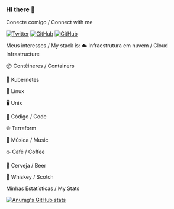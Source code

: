 ### Hi there 👋

<!--
**kcadorin/kcadorin** is a ✨ _special_ ✨ repository because its `README.md` (this file) appears on your GitHub profile.

Here are some ideas to get you started:

- 🔭 I’m currently working on ...
- 🌱 I’m currently learning ...
- 👯 I’m looking to collaborate on ...
- 🤔 I’m looking for help with ...
- 💬 Ask me about ...
- 📫 How to reach me: ...
- 😄 Pronouns: ...
- ⚡ Fun fact: ...
-->

Conecte comigo / Connect with me

<a href="https://twitter.com/kaleby" target="_blank"><img alt="Twitter" src="https://img.shields.io/twitter/url?label=%40kaleby&style=social&url=https%3A%2F%2Ftwitter.com%2Fkaleby"></a> <a href="https://github.com/kcadorin" target="_blank"><img alt="GitHub" src="https://img.shields.io/badge/-kcadorin-black?style=flat&logo=github&logoColor=white"></a> <a href="https://www.linkedin.com/in/kaleby-cadorin/" target="_blank"><img alt="GitHub" src="https://img.shields.io/badge/-kaleby--cadorin-blue?style=flat&logo=linkedin&logoColor=white"></a>



Meus interesses / My stack is:
☁️ Infraestrutura em nuvem / Cloud Infrastructure

📦 Contêineres / Containers

🚢 Kubernetes

🐧 Linux

🖥️ Unix

📄 Código / Code

🌐 Terraform

🎸 Música / Music

☕ Café / Coffee

🍺 Cerveja / Beer

🍺 Whiskey / Scotch


Minhas Estatísticas / My Stats

[![Anurag's GitHub stats](https://github-readme-stats.vercel.app/api?username=kcadorin&show_icons=true)](https://github.com/anuraghazra/github-readme-stats)

